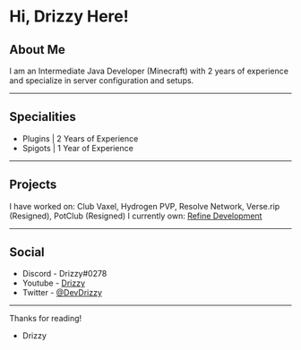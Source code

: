 # Hi, Drizzy Here!

## About Me

I am an Intermediate Java Developer (Minecraft) with 2 years of experience and specialize in server configuration and setups.

---
## Specialities

+ Plugins | 2 Years of Experience
+ Spigots | 1 Year of Experience

---
## Projects

I have worked on: Club Vaxel, Hydrogen PVP, Resolve Network, Verse.rip (Resigned), PotClub (Resigned)
I currently own: [Refine Development](https://github.com/RefineDevelopment)

---
## Social

+ Discord - Drizzy#0278
+ Youtube - [Drizzy](https://youtube.com/c/DrizzyYT)
+ Twitter - [@DevDrizzy](https://github.com/DevDrizzy)

---
Thanks for reading!
- Drizzy
